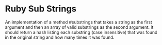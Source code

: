 # Ruby Sub Strings

An implementation of a method #substrings that takes a string as the first argument and then an array of valid substrings as the second argument. It should return a hash listing each substring (case insensitive) that was found in the original string and how many times it was found.
